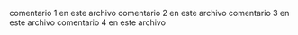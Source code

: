 comentario 1 en este archivo
comentario 2 en este archivo
comentario 3 en este archivo
comentario 4 en este archivo 
